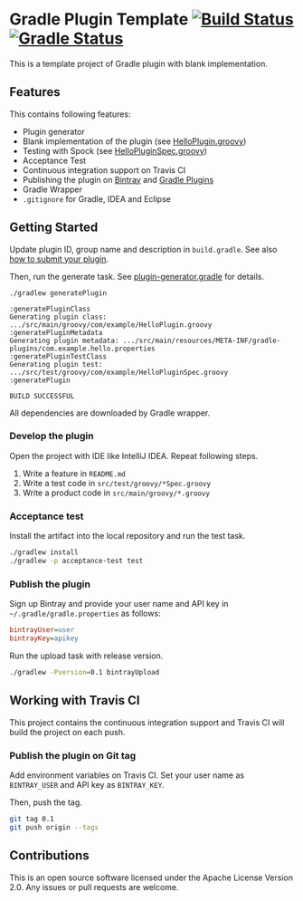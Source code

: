 Gradle Plugin Template [![Build Status](https://travis-ci.org/int128/gradle-plugin-blank.svg?branch=master)](https://travis-ci.org/int128/gradle-plugin-blank) [![Gradle Status](https://gradleupdate.appspot.com/int128/gradle-plugin-blank/status.svg?branch=master)](https://gradleupdate.appspot.com/int128/gradle-plugin-blank/status)
======================

This is a template project of Gradle plugin with blank implementation.


Features
--------

This contains following features:

  * Plugin generator
  * Blank implementation of the plugin (see [HelloPlugin.groovy](src/main/groovy/com/example/HelloPlugin.groovy))
  * Testing with Spock (see [HelloPluginSpec.groovy](src/test/groovy/com/example/HelloPluginSpec.groovy))
  * Acceptance Test
  * Continuous integration support on Travis CI
  * Publishing the plugin on [Bintray](https://bintray.com) and [Gradle Plugins](http://plugins.gradle.org)
  * Gradle Wrapper
  * `.gitignore` for Gradle, IDEA and Eclipse


Getting Started
---------------

Update plugin ID, group name and description in `build.gradle`.
See also [how to submit your plugin](http://plugins.gradle.org/submit).

Then, run the generate task. See [plugin-generator.gradle](gradle/plugin-generator.gradle) for details.

```
./gradlew generatePlugin

:generatePluginClass
Generating plugin class: .../src/main/groovy/com/example/HelloPlugin.groovy
:generatePluginMetadata
Generating plugin metadata: .../src/main/resources/META-INF/gradle-plugins/com.example.hello.properties
:generatePluginTestClass
Generating plugin test: .../src/test/groovy/com/example/HelloPluginSpec.groovy
:generatePlugin

BUILD SUCCESSFUL
```

All dependencies are downloaded by Gradle wrapper.

### Develop the plugin

Open the project with IDE like IntelliJ IDEA.
Repeat following steps.

1. Write a feature in `README.md`
2. Write a test code in `src/test/groovy/*Spec.groovy`
3. Write a product code in `src/main/groovy/*.groovy`

### Acceptance test

Install the artifact into the local repository and run the test task.

```sh
./gradlew install
./gradlew -p acceptance-test test
```

### Publish the plugin

Sign up Bintray and provide your user name and API key in `~/.gradle/gradle.properties` as follows:

```ini
bintrayUser=user
bintrayKey=apikey
```

Run the upload task with release version.

```sh
./gradlew -Pversion=0.1 bintrayUpload
```


Working with Travis CI
----------------------

This project contains the continuous integration support and Travis CI will build the project on each push.

### Publish the plugin on Git tag

Add environment variables on Travis CI. Set your user name as `BINTRAY_USER` and API key as `BINTRAY_KEY`.

Then, push the tag.

```sh
git tag 0.1
git push origin --tags
```


Contributions
-------------

This is an open source software licensed under the Apache License Version 2.0.
Any issues or pull requests are welcome.
